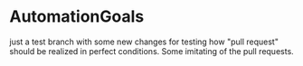 # AutomationGoals
just a test branch with some new changes for testing how "pull request" should be realized in perfect conditions. Some imitating of the pull requests. 
